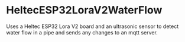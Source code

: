 # HeltecESP32LoraV2WaterFlow
Uses a Heltec ESP32 Lora V2 board and an ultrasonic sensor to detect water flow in a pipe and sends any changes to an mqtt server.
